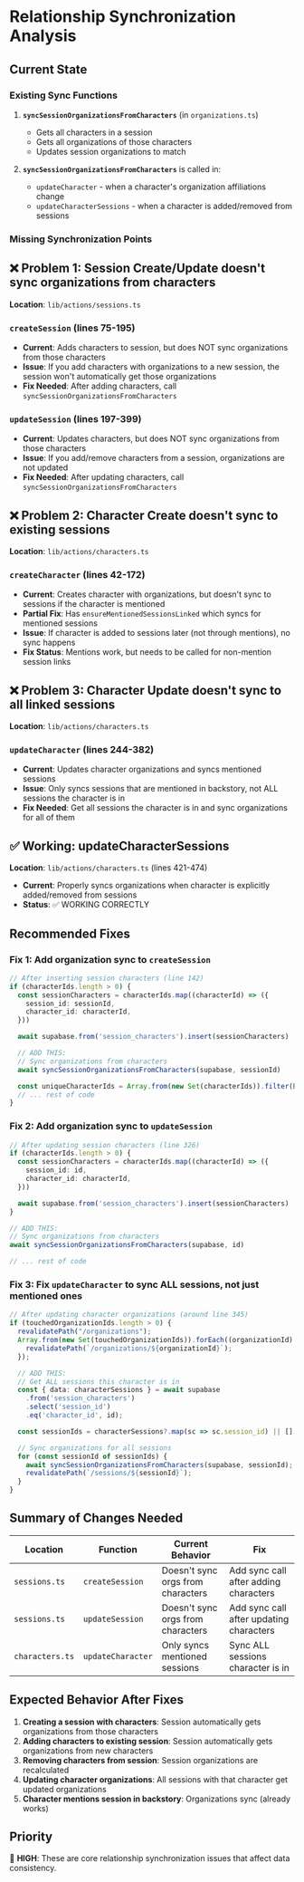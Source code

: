 # Relationship Synchronization Analysis

## Current State

### Existing Sync Functions

1. **`syncSessionOrganizationsFromCharacters`** (in `organizations.ts`)
   - Gets all characters in a session
   - Gets all organizations of those characters
   - Updates session organizations to match

2. **`syncSessionOrganizationsFromCharacters`** is called in:
   - `updateCharacter` - when a character's organization affiliations change
   - `updateCharacterSessions` - when a character is added/removed from sessions

### Missing Synchronization Points

## ❌ **Problem 1: Session Create/Update doesn't sync organizations from characters**

**Location**: `lib/actions/sessions.ts`

### `createSession` (lines 75-195)
- **Current**: Adds characters to session, but does NOT sync organizations from those characters
- **Issue**: If you add characters with organizations to a new session, the session won't automatically get those organizations
- **Fix Needed**: After adding characters, call `syncSessionOrganizationsFromCharacters`

### `updateSession` (lines 197-399)  
- **Current**: Updates characters, but does NOT sync organizations from those characters
- **Issue**: If you add/remove characters from a session, organizations are not updated
- **Fix Needed**: After updating characters, call `syncSessionOrganizationsFromCharacters`

## ❌ **Problem 2: Character Create doesn't sync to existing sessions**

**Location**: `lib/actions/characters.ts`

### `createCharacter` (lines 42-172)
- **Current**: Creates character with organizations, but doesn't sync to sessions if the character is mentioned
- **Partial Fix**: Has `ensureMentionedSessionsLinked` which syncs for mentioned sessions
- **Issue**: If character is added to sessions later (not through mentions), no sync happens
- **Fix Status**: Mentions work, but needs to be called for non-mention session links

## ❌ **Problem 3: Character Update doesn't sync to all linked sessions**

**Location**: `lib/actions/characters.ts`

### `updateCharacter` (lines 244-382)
- **Current**: Updates character organizations and syncs mentioned sessions
- **Issue**: Only syncs sessions that are mentioned in backstory, not ALL sessions the character is in
- **Fix Needed**: Get all sessions the character is in and sync organizations for all of them

## ✅ **Working: updateCharacterSessions**

**Location**: `lib/actions/characters.ts` (lines 421-474)

- **Current**: Properly syncs organizations when character is explicitly added/removed from sessions
- **Status**: ✅ WORKING CORRECTLY

## Recommended Fixes

### Fix 1: Add organization sync to `createSession`

```typescript
// After inserting session characters (line 142)
if (characterIds.length > 0) {
  const sessionCharacters = characterIds.map((characterId) => ({
    session_id: sessionId,
    character_id: characterId,
  }))

  await supabase.from('session_characters').insert(sessionCharacters)

  // ADD THIS:
  // Sync organizations from characters
  await syncSessionOrganizationsFromCharacters(supabase, sessionId)

  const uniqueCharacterIds = Array.from(new Set(characterIds)).filter(Boolean)
  // ... rest of code
}
```

### Fix 2: Add organization sync to `updateSession`

```typescript
// After updating session characters (line 326)
if (characterIds.length > 0) {
  const sessionCharacters = characterIds.map((characterId) => ({
    session_id: id,
    character_id: characterId,
  }))

  await supabase.from('session_characters').insert(sessionCharacters)
}

// ADD THIS:
// Sync organizations from characters
await syncSessionOrganizationsFromCharacters(supabase, id)

// ... rest of code
```

### Fix 3: Fix `updateCharacter` to sync ALL sessions, not just mentioned ones

```typescript
// After updating character organizations (around line 345)
if (touchedOrganizationIds.length > 0) {
  revalidatePath("/organizations");
  Array.from(new Set(touchedOrganizationIds)).forEach((organizationId) => {
    revalidatePath(`/organizations/${organizationId}`);
  });

  // ADD THIS:
  // Get ALL sessions this character is in
  const { data: characterSessions } = await supabase
    .from('session_characters')
    .select('session_id')
    .eq('character_id', id);

  const sessionIds = characterSessions?.map(sc => sc.session_id) || [];

  // Sync organizations for all sessions
  for (const sessionId of sessionIds) {
    await syncSessionOrganizationsFromCharacters(supabase, sessionId);
    revalidatePath(`/sessions/${sessionId}`);
  }
}
```

## Summary of Changes Needed

| Location | Function | Current Behavior | Fix |
|----------|----------|------------------|-----|
| `sessions.ts` | `createSession` | Doesn't sync orgs from characters | Add sync call after adding characters |
| `sessions.ts` | `updateSession` | Doesn't sync orgs from characters | Add sync call after updating characters |
| `characters.ts` | `updateCharacter` | Only syncs mentioned sessions | Sync ALL sessions character is in |

## Expected Behavior After Fixes

1. **Creating a session with characters**: Session automatically gets organizations from those characters
2. **Adding characters to existing session**: Session automatically gets organizations from new characters
3. **Removing characters from session**: Session organizations are recalculated
4. **Updating character organizations**: All sessions with that character get updated organizations
5. **Character mentions session in backstory**: Organizations sync (already works)

## Priority

🔴 **HIGH**: These are core relationship synchronization issues that affect data consistency.


